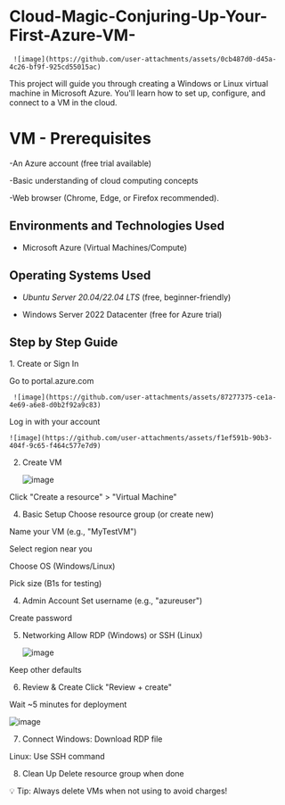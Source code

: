 # Cloud-Magic-Conjuring-Up-Your-First-Azure-VM-
<p align="center">

  
     ![image](https://github.com/user-attachments/assets/0cb487d0-d45a-4c26-bf9f-925cd55015ac)


  This project will guide you through creating a Windows or Linux virtual machine in Microsoft Azure. You'll learn how to set up, configure, and connect to a VM in the cloud.
</p>

<h1>VM - Prerequisites</h1>

-An Azure account (free trial available)

-Basic understanding of cloud computing concepts

-Web browser (Chrome, Edge, or Firefox recommended).<br />

<h2>Environments and Technologies Used</h2>

- Microsoft Azure (Virtual Machines/Compute)

<h2>Operating Systems Used </h2>

- *Ubuntu Server 20.04/22.04 LTS* (free, beginner-friendly)
  
-  Windows Server 2022 Datacenter (free for Azure trial)


<h2> Step by Step Guide</h2>
1. Create or Sign In

Go to portal.azure.com


     ![image](https://github.com/user-attachments/assets/87277375-ce1a-4e69-a6e8-d0b2f92a9c83)


Log in with your account


    ![image](https://github.com/user-attachments/assets/f1ef591b-90b3-404f-9c65-f464c577e7d9)



2. Create VM

     ![image](https://github.com/user-attachments/assets/819d7f71-1629-4c36-8ca9-3444afde471e)


Click "Create a resource" > "Virtual Machine"

4. Basic Setup
Choose resource group (or create new)

Name your VM (e.g., "MyTestVM")

Select region near you

Choose OS (Windows/Linux)

Pick size (B1s for testing)

4. Admin Account
Set username (e.g., "azureuser")

Create password

5. Networking
Allow RDP (Windows) or SSH (Linux)



   ![image](https://github.com/user-attachments/assets/9297ed87-4bf3-49e8-9246-17088d05a691)


Keep other defaults

6. Review & Create
Click "Review + create"

Wait ~5 minutes for deployment

   ![image](https://github.com/user-attachments/assets/a4e28e6f-4ee7-45a2-a2a2-37af01870eec)


7. Connect
Windows: Download RDP file

Linux: Use SSH command

8. Clean Up
Delete resource group when done

💡 Tip: Always delete VMs when not using to avoid charges!


